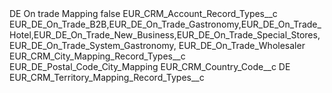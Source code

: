 <?xml version="1.0" encoding="UTF-8"?>
<CustomMetadata xmlns="http://soap.sforce.com/2006/04/metadata" xmlns:xsi="http://www.w3.org/2001/XMLSchema-instance" xmlns:xsd="http://www.w3.org/2001/XMLSchema">
    <label>DE On trade Mapping</label>
    <protected>false</protected>
    <values>
        <field>EUR_CRM_Account_Record_Types__c</field>
        <value xsi:type="xsd:string">EUR_DE_On_Trade_B2B,EUR_DE_On_Trade_Gastronomy,EUR_DE_On_Trade_Hotel,EUR_DE_On_Trade_New_Business,EUR_DE_On_Trade_Special_Stores,EUR_DE_On_Trade_System_Gastronomy,	EUR_DE_On_Trade_Wholesaler</value>
    </values>
    <values>
        <field>EUR_CRM_City_Mapping_Record_Types__c</field>
        <value xsi:type="xsd:string">EUR_DE_Postal_Code_City_Mapping</value>
    </values>
    <values>
        <field>EUR_CRM_Country_Code__c</field>
        <value xsi:type="xsd:string">DE</value>
    </values>
    <values>
        <field>EUR_CRM_Territory_Mapping_Record_Types__c</field>
        <value xsi:nil="true"/>
    </values>
</CustomMetadata>
